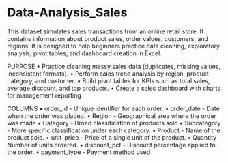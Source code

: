 # Data-Analysis_Sales
This dataset simulates sales transactions from an online retail store. It contains information about product sales, order values, customers, and regions. It is designed to help beginners practice data cleaning, exploratory analysis, pivot tables, and dashboard creation in Excel.

PURPOSE
•	Practice cleaning messy sales data (duplicates, missing values, inconsistent formats).
•	Perform sales trend analysis by region, product category, and customer.
•	Build pivot tables for KPIs such as total sales, average discount, and top products.
•	Create a sales dashboard with charts for management reporting

COLUMNS
•	order_id - Unique identifier for each order.
•	order_date - Date when the order was placed.
•	Region - Geographical area where the order was made 
•	Category - Broad classification of products sold 
•	Subcategory - More specific classification under each category.
•	Product - Name of the product sold.
•	unit_price - Price of a single unit of the product.
•	Quantity - Number of units ordered.
•	discount_pct - Discount percentage applied to the order.
•	payment_type - Payment method used 
